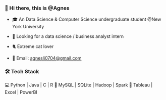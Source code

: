 
### 👋 Hi there, this is @Agnes

- 🎓 An Data Science & Computer Science undergraduate student @New York University

- 💞️ Looking for a data science / business analyst intern

- 🐈 Extreme cat lover

- 🎐 Email: agnesli0704@gmail.com
  
   
  
  
  
### 🛠 Tech Stack

💻   Python | Java | C | R
🔢   MySQL | SQLite | Hadoop | Spark
🔧   Tableau | Excel | PowerBI



